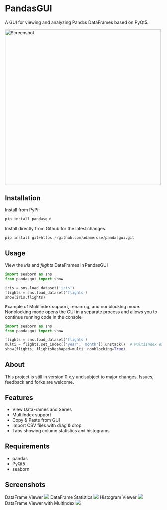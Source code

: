 # PandasGUI

A GUI for viewing and analyzing Pandas DataFrames based on PyQt5.

<img src="https://raw.githubusercontent.com/adamerose/pandasgui/master/docs/screenshot1.png" alt="Screenshot" width="500"/>

## Installation

Install from PyPi:

```python
pip install pandasgui
```

Install directly from Github for the latest changes.

```python
pip install git+https://github.com/adamerose/pandasgui.git
```


## Usage
View the *iris* and *flights* DataFrames in PandasGUI
```python
import seaborn as sns
from pandasgui import show

iris = sns.load_dataset('iris')
flights = sns.load_dataset('flights')
show(iris,flights)

```

Example of MultiIndex support, renaming, and nonblocking mode. Nonblocking mode opens the GUI in a separate process and allows you to continue running code in the console
```python
import seaborn as sns
from pandasgui import show

flights = sns.load_dataset('flights')
multi = flights.set_index(['year', 'month']).unstack()  # MultiIndex example
show(flights, flightsReshaped=multi, nonblocking=True)

```

## About
This project is still in version 0.x.y and subject to major changes. Issues, feedback and forks are welcome. 

## Features
- View DataFrames and Series
- MultiIndex support
- Copy & Paste from GUI
- Import CSV files with drag & drop
- Tabs showing column statistics and histograms

## Requirements
- pandas
- PyQt5
- seaborn

## Screenshots
DataFrame Viewer
![](https://raw.githubusercontent.com/adamerose/pandasgui/master/docs/screenshot1.png)
DataFrame Statistics
![](https://raw.githubusercontent.com/adamerose/pandasgui/master/docs/screenshot2.png)
Histogram Viewer
![](https://raw.githubusercontent.com/adamerose/pandasgui/master/docs/screenshot3.png)
DataFrame Viewer with MultIndex
![](https://raw.githubusercontent.com/adamerose/pandasgui/master/docs/screenshot4.png)
